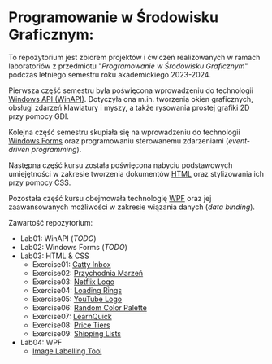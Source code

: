 # Programowanie w Środowisku Graficznym:

To repozytorium jest zbiorem projektów i ćwiczeń realizowanych w ramach laboratoriów z przedmiotu "_Programowanie w Środowisku Graficznym_" podczas letniego semestru roku akademickiego 2023-2024.

Pierwsza część semestru była poświęcona wprowadzeniu do technologii [Windows API (WinAPI)](https://en.wikipedia.org/wiki/Windows_API). Dotyczyła ona m.in. tworzenia okien graficznych, obsługi zdarzeń klawiatury i myszy, a także rysowania prostej grafiki 2D przy pomocy GDI.

Kolejna część semestru skupiała się na wprowadzeniu do technologii [Windows Forms](https://en.wikipedia.org/wiki/Windows_Forms) oraz programowaniu sterowanemu zdarzeniami (_event-driven programming_).

Następna część kursu została poświęcona nabyciu podstawowych umiejętności w zakresie tworzenia dokumentów [HTML](https://en.wikipedia.org/wiki/HTML) oraz stylizowania ich przy pomocy [CSS](https://en.wikipedia.org/wiki/CSS).

Pozostała część kursu obejmowała technologię [WPF](https://en.wikipedia.org/wiki/Windows_Presentation_Foundation) oraz jej zaawansowanych możliwości w zakresie wiązania danych (_data binding_).

Zawartość repozytorium:

- Lab01: WinAPI (_TODO_)
- Lab02: Windows Forms (_TODO_)
- Lab03: HTML & CSS
  - Exercise01: [Catty Inbox](https://github.com/adamgracikowski/PiGE/tree/main/Lab03/Exercise01)
  - Exercise02: [Przychodnia Marzeń](https://github.com/adamgracikowski/PiGE/tree/main/Lab03/Exercise02)
  - Exercise03: [Netflix Logo](https://github.com/adamgracikowski/PiGE/tree/main/Lab03/Exercise03)
  - Exercise04: [Loading Rings](https://github.com/adamgracikowski/PiGE/tree/main/Lab03/Exercise04)
  - Exercise05: [YouTube Logo](https://github.com/adamgracikowski/PiGE/tree/main/Lab03/Exercise05)
  - Exercise06: [Random Color Palette](https://github.com/adamgracikowski/PiGE/tree/main/Lab03/Exercise06)
  - Exercise07: [LearnQuick](https://github.com/adamgracikowski/PiGE/tree/main/Lab03/Exercise07)
  - Exercise08: [Price Tiers](https://github.com/adamgracikowski/PiGE/tree/main/Lab03/Exercise08)
  - Exercise09: [Shipping Lists](https://github.com/adamgracikowski/PiGE/tree/main/Lab03/Exercise09)
- Lab04: WPF
  - [Image Labelling Tool](https://github.com/adamgracikowski/PiGE/tree/main/Lab04/ImageLabellingTool)
